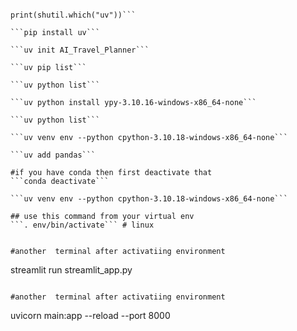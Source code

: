 ```uv --version

```

````import shutil
print(shutil.which("uv"))```

```pip install uv```

```uv init AI_Travel_Planner```

```uv pip list```

```uv python list```

```uv python install ypy-3.10.16-windows-x86_64-none```

```uv python list```

```uv venv env --python cpython-3.10.18-windows-x86_64-none```

```uv add pandas```

#if you have conda then first deactivate that
```conda deactivate```

```uv venv env --python cpython-3.10.18-windows-x86_64-none```

## use this command from your virtual env
```. env/bin/activate``` # linux


#another  terminal after activatiing environment

````

streamlit run streamlit_app.py

```

#another  terminal after activatiing environment
```

uvicorn main:app --reload --port 8000

```

```
